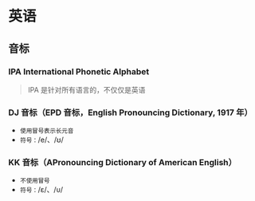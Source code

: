 # 英语

## 音标

### IPA International Phonetic Alphabet

> IPA 是针对所有语言的，不仅仅是英语

### DJ 音标（EPD 音标，English Pronouncing Dictionary, 1917 年）

- `使用冒号表示长元音`
- `符号：`/e/、/ʊ/

### KK 音标（APronouncing Dictionary of American English）

- `不使用冒号`
- `符号：`/ɛ/、/ᴜ/

